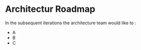 # Architectur Roadmap
In the subsequent iterations the architecture team would like to :
- A
- B
- C
